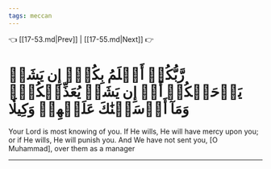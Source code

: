 ```yaml
---
tags: meccan
---
```


👈 [[17-53.md|Prev]] | [[17-55.md|Next]] 👉

# رَّبُّكُمۡ أَعۡلَمُ بِكُمۡۖ إِن يَشَأۡ يَرۡحَمۡكُمۡ أَوۡ إِن يَشَأۡ يُعَذِّبۡكُمۡۚ وَمَآ أَرۡسَلۡنَٰكَ عَلَيۡهِمۡ وَكِيلٗا

Your Lord is most knowing of you. If He wills, He will have mercy upon you; or if He wills, He will punish you. And We have not sent you, [O Muhammad], over them as a manager

---

